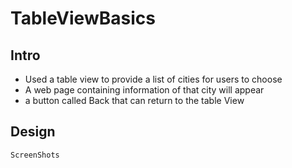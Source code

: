 # TableViewBasics
## Intro
- Used a table view to provide a list of cities for users to choose
- A web page containing information of that city will appear
- a button called Back that can return to the table View

## Design
`ScreenShots`
